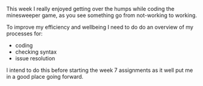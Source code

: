 This week I really enjoyed getting over the humps while coding the minesweeper game, as you see something go from not-working to working.

To improve my efficiency and wellbeing I need to do do an overview of my processes for:
  - coding
  - checking syntax
  - issue resolution

I intend to do this before starting the week 7 assignments as it well put me in a good place going forward.
